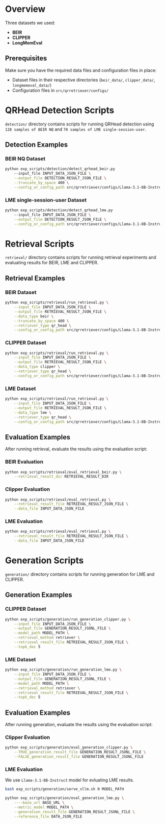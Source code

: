 # Overview

Three datasets we used:
- **BEIR**
- **CLIPPER**
- **LongMemEval**

## Prerequisites

Make sure you have the required data files and configuration files in place:
- Dataset files in their respective directories (`beir_data/`, `clipper_data/`, `longmemeval_data/`)
- Configuration files in `src/qrretriever/configs/`

# QRHead Detection Scripts

`detection/` directory contains scripts for running QRHead detection using `128 samples of BEIR NQ` and `70 samples of LME single-session-user`.

## Detection Examples

### BEIR NQ Dataset

```bash
python exp_scripts/detection/detect_qrhead_beir.py
    --input_file INPUT_DATA_JSON_FILE \
    --output_file DETECTION_RESULT_JSON_FILE \
    --truncate_by_space 400 \
    --config_or_config_path src/qrretriever/configs/Llama-3.1-8B-Instruct_full_head.yaml
```

### LME single-session-user Dataset

```bash
python exp_scripts/detection/detect_qrhead_lme.py
    --input_file INPUT_DATA_JSON_FILE \
    --output_file DETECTION_RESULT_JSON_FILE \
    --config_or_config_path src/qrretriever/configs/Llama-3.1-8B-Instruct_full_head.yaml
```

# Retrieval Scripts

`retrieval/` directory contains scripts for running retrieval experiments and evaluating results for BEIR, LME and CLIPPER.

## Retrieval Examples

### BEIR Dataset

```bash
python exp_scripts/retrieval/run_retrieval.py \
    --input_file INPUT_DATA_JSON_FILE \
    --output_file RETRIEVAL_RESULT_JSON_FILE \
    --data_type beir \
    --truncate_by_space 400 \
    --retriever_type qr_head \
    --config_or_config_path src/qrretriever/configs/Llama-3.1-8B-Instruct_qr_head_NQ.yaml
```

### CLIPPER Dataset

```bash
python exp_scripts/retrieval/run_retrieval.py \
    --input_file INPUT_DATA_JSON_FILE \
    --output_file RETRIEVAL_RESULT_JSON_FILE \
    --data_type clipper \
    --retriever_type qr_head \
    --config_or_config_path src/qrretriever/configs/Llama-3.1-8B-Instruct_qr_head_LME.yaml
```

### LME Dataset

```bash
python exp_scripts/retrieval/run_retrieval.py \
    --input_file INPUT_DATA_JSON_FILE \
    --output_file RETRIEVAL_RESULT_JSON_FILE \
    --data_type lme \
    --retriever_type qr_head \
    --config_or_config_path src/qrretriever/configs/Llama-3.1-8B-Instruct_qr_head_LME.yaml
```

## Evaluation Examples

After running retrieval, evaluate the results using the evaluation script:

### BEIR Evaluation

```bash
python exp_scripts/retrieval/eval_retrieval_beir.py \
    --retrieval_result_dir RETRIEVAL_RESULT_DIR
```

### Clipper Evaluation

```bash
python exp_scripts/retrieval/eval_retrieval.py \
    --retrieval_result_file RETRIEVAL_RESULT_JSON_FILE \
    --data_file INPUT_DATA_JSON_FILE
```

### LME Evaluation

```bash
python exp_scripts/retrieval/eval_retrieval.py \
    --retrieval_result_file RETRIEVAL_RESULT_JSON_FILE \
    --data_file INPUT_DATA_JSON_FILE
```

# Generation Scripts

`generation/` directory contains scripts for running generation for LME and CLIPPER.

## Generation Examples

### CLIPPER Dataset

```bash
python exp_scripts/generation/run_generation_clipper.py \
    --input_file INPUT_DATA_JSON_FILE \
    --output_file GENERATION_RESULT_JSONL_FILE \
    --model_path MODEL_PATH \
    --retrieval_method retriever \
    --retrieval_result_file RETRIEVAL_RESULT_JSON_FILE \
    --topk_doc 5
```

### LME Dataset

```bash
python exp_scripts/generation/run_generation_lme.py \
    --input_file INPUT_DATA_JSON_FILE \
    --output_file GENERATION_RESULT_JSONL_FILE \
    --model_path MODEL_PATH \
    --retrieval_method retriever \
    --retrieval_result_file RETRIEVAL_RESULT_JSON_FILE \
    --topk_doc 5
```

## Evaluation Examples

After running generation, evaluate the results using the evaluation script:

### Clipper Evaluation

```bash
python exp_scripts/generation/eval_generation_clipper.py \
    --TRUE_generation_result_file GENERATION_RESULT_JSONL_FILE \
    --FALSE_generation_result_file GENERATION_RESULT_JSONL_FILE
```

### LME Evaluation
We use `Llama-3.1-8B-Instruct` model for evluating LME results.

```bash
bash exp_scripts/generation/serve_vllm.sh 0 MODEL_PATH

python exp_scripts/generation/eval_generation_lme.py \
    ----base_url BASE_URL \
    --metric_model MODEL_PATH \
    --generation_result_file GENERATION_RESULT_JSONL_FILE \
    --reference_file DATA_JSON_FILE
```
